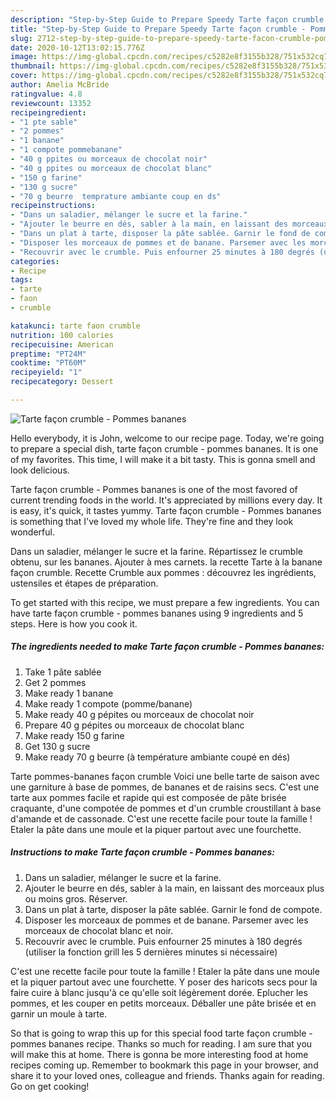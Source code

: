 ```yaml
---
description: "Step-by-Step Guide to Prepare Speedy Tarte façon crumble - Pommes bananes"
title: "Step-by-Step Guide to Prepare Speedy Tarte façon crumble - Pommes bananes"
slug: 2712-step-by-step-guide-to-prepare-speedy-tarte-facon-crumble-pommes-bananes
date: 2020-10-12T13:02:15.776Z
image: https://img-global.cpcdn.com/recipes/c5282e8f3155b328/751x532cq70/tarte-facon-crumble-pommes-bananes-photo-principale-de-la-recette.jpg
thumbnail: https://img-global.cpcdn.com/recipes/c5282e8f3155b328/751x532cq70/tarte-facon-crumble-pommes-bananes-photo-principale-de-la-recette.jpg
cover: https://img-global.cpcdn.com/recipes/c5282e8f3155b328/751x532cq70/tarte-facon-crumble-pommes-bananes-photo-principale-de-la-recette.jpg
author: Amelia McBride
ratingvalue: 4.8
reviewcount: 13352
recipeingredient:
- "1 pte sable"
- "2 pommes"
- "1 banane"
- "1 compote pommebanane"
- "40 g ppites ou morceaux de chocolat noir"
- "40 g ppites ou morceaux de chocolat blanc"
- "150 g farine"
- "130 g sucre"
- "70 g beurre  temprature ambiante coup en ds"
recipeinstructions:
- "Dans un saladier, mélanger le sucre et la farine."
- "Ajouter le beurre en dés, sabler à la main, en laissant des morceaux plus ou moins gros. Réserver."
- "Dans un plat à tarte, disposer la pâte sablée. Garnir le fond de compote."
- "Disposer les morceaux de pommes et de banane. Parsemer avec les morceaux de chocolat blanc et noir."
- "Recouvrir avec le crumble. Puis enfourner 25 minutes à 180 degrés (utiliser la fonction grill les 5 dernières minutes si nécessaire)"
categories:
- Recipe
tags:
- tarte
- faon
- crumble

katakunci: tarte faon crumble 
nutrition: 100 calories
recipecuisine: American
preptime: "PT24M"
cooktime: "PT60M"
recipeyield: "1"
recipecategory: Dessert

---
```



![Tarte façon crumble - Pommes bananes](https://img-global.cpcdn.com/recipes/c5282e8f3155b328/751x532cq70/tarte-facon-crumble-pommes-bananes-photo-principale-de-la-recette.jpg)

Hello everybody, it is John, welcome to our recipe page. Today, we're going to prepare a special dish, tarte façon crumble - pommes bananes. It is one of my favorites. This time, I will make it a bit tasty. This is gonna smell and look delicious.

Tarte façon crumble - Pommes bananes is one of the most favored of current trending foods in the world. It's appreciated by millions every day. It is easy, it's quick, it tastes yummy. Tarte façon crumble - Pommes bananes is something that I've loved my whole life. They're fine and they look wonderful.

Dans un saladier, mélanger le sucre et la farine. Répartissez le crumble obtenu, sur les bananes. Ajouter à mes carnets. la recette Tarte à la banane façon crumble. Recette Crumble aux pommes : découvrez les ingrédients, ustensiles et étapes de préparation.


To get started with this recipe, we must prepare a few ingredients. You can have tarte façon crumble - pommes bananes using 9 ingredients and 5 steps. Here is how you cook it.

<!--inarticleads1-->

##### The ingredients needed to make Tarte façon crumble - Pommes bananes:

1. Take 1 pâte sablée
1. Get 2 pommes
1. Make ready 1 banane
1. Make ready 1 compote (pomme/banane)
1. Make ready 40 g pépites ou morceaux de chocolat noir
1. Prepare 40 g pépites ou morceaux de chocolat blanc
1. Make ready 150 g farine
1. Get 130 g sucre
1. Make ready 70 g beurre (à température ambiante coupé en dés)


Tarte pommes-bananes façon crumble Voici une belle tarte de saison avec une garniture à base de pommes, de bananes et de raisins secs. C&#39;est une tarte aux pommes facile et rapide qui est composée de pâte brisée craquante, d&#39;une compotée de pommes et d&#39;un crumble croustillant à base d&#39;amande et de cassonade. C&#39;est une recette facile pour toute la famille ! Etaler la pâte dans une moule et la piquer partout avec une fourchette. 

<!--inarticleads2-->

##### Instructions to make Tarte façon crumble - Pommes bananes:

1. Dans un saladier, mélanger le sucre et la farine.
1. Ajouter le beurre en dés, sabler à la main, en laissant des morceaux plus ou moins gros. Réserver.
1. Dans un plat à tarte, disposer la pâte sablée. Garnir le fond de compote.
1. Disposer les morceaux de pommes et de banane. Parsemer avec les morceaux de chocolat blanc et noir.
1. Recouvrir avec le crumble. Puis enfourner 25 minutes à 180 degrés (utiliser la fonction grill les 5 dernières minutes si nécessaire)


C&#39;est une recette facile pour toute la famille ! Etaler la pâte dans une moule et la piquer partout avec une fourchette. Y poser des haricots secs pour la faire cuire à blanc jusqu&#39;à ce qu&#39;elle soit légèrement dorée. Eplucher les pommes, et les couper en petits morceaux. Déballer une pâte brisée et en garnir un moule à tarte. 

So that is going to wrap this up for this special food tarte façon crumble - pommes bananes recipe. Thanks so much for reading. I am sure that you will make this at home. There is gonna be more interesting food at home recipes coming up. Remember to bookmark this page in your browser, and share it to your loved ones, colleague and friends. Thanks again for reading. Go on get cooking!
